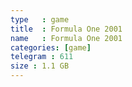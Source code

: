```yaml
---
type   : game
title  : Formula One 2001
name   : Formula One 2001
categories: [game]
telegram : 611
size : 1.1 GB
---
```



